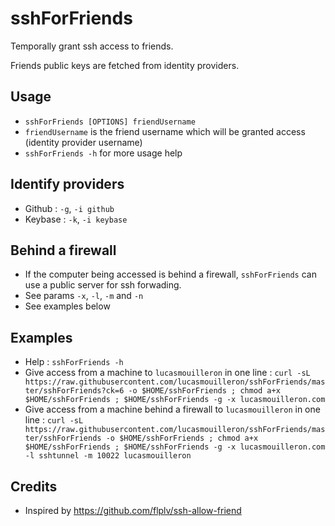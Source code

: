 sshForFriends
=============

Temporally grant ssh access to friends.

Friends public keys are fetched from identity providers.

Usage
-----
- `sshForFriends [OPTIONS] friendUsername`
- `friendUsername` is the friend username which will be granted access (identity provider username)
- `sshForFriends -h` for more usage help

Identify providers
------------------
- Github : `-g`, `-i github`
- Keybase : `-k`, `-i keybase`

Behind a firewall
-----------------
- If the computer being accessed is behind a firewall, `sshForFriends` can use a public server for ssh forwading.
- See params `-x`, `-l`, `-m` and `-n`
- See examples below

Examples
--------
- Help : `sshForFriends -h`
- Give access from a machine to `lucasmouilleron` in one line : `curl -sL https://raw.githubusercontent.com/lucasmouilleron/sshForFriends/master/sshForFriends?ck=6 -o $HOME/sshForFriends ; chmod a+x $HOME/sshForFriends ; $HOME/sshForFriends -g -x lucasmouilleron.com`
- Give access from a machine behind a firewall to `lucasmouilleron` in one line : `curl -sL https://raw.githubusercontent.com/lucasmouilleron/sshForFriends/master/sshForFriends -o $HOME/sshForFriends ; chmod a+x $HOME/sshForFriends ; $HOME/sshForFriends -g -x lucasmouilleron.com -l sshtunnel -m 10022 lucasmouilleron`

Credits
-------
- Inspired by https://github.com/flplv/ssh-allow-friend